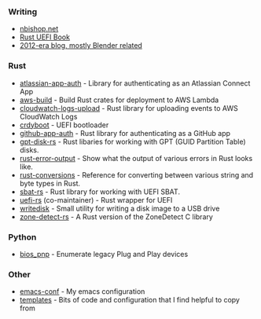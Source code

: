 ### Writing
- [nbishop.net](https://nbishop.net)
- [Rust UEFI Book](https://rust-osdev.com/uefi-book)
- [2012-era blog, mostly Blender related](http://nicholasbishop.net)

### Rust
- [atlassian-app-auth](https://github.com/nicholasbishop/atlassian-app-auth) - Library for authenticating as an Atlassian Connect App
- [aws-build](https://github.com/nicholasbishop/aws-build) - Build Rust crates for deployment to AWS Lambda
- [cloudwatch-logs-upload](https://github.com/nicholasbishop/cloudwatch-logs-upload) - Rust library for uploading events to AWS CloudWatch Logs
- [crdyboot](https://chromium.googlesource.com/chromiumos/platform/crdyboot/+/HEAD) - UEFI bootloader
- [github-app-auth](https://github.com/nicholasbishop/github-app-auth) - Rust library for authenticating as a GitHub app
- [gpt-disk-rs](https://github.com/google/gpt-disk-rs) - Rust libaries for working with GPT (GUID Partition Table) disks.
- [rust-error-output](https://nicholasbishop.github.io/rust-error-output) - Show what the output of various errors in Rust looks like.
- [rust-conversions](https://nicholasbishop.github.io/rust-conversions) - Reference for converting between various string and byte types in Rust.
- [sbat-rs](https://github.com/google/sbat-rs) - Rust library for working with UEFI SBAT.
- [uefi-rs](https://github.com/rust-osdev/uefi-rs) (co-maintainer) - Rust wrapper for UEFI
- [writedisk](https://github.com/nicholasbishop/writedisk) - Small utility for writing a disk image to a USB drive
- [zone-detect-rs](https://github.com/nicholasbishop/zone-detect-rs) - A Rust version of the ZoneDetect C library

### Python
- [bios_pnp](https://github.com/nicholasbishop/bios_pnp) - Enumerate legacy Plug and Play devices

### Other
- [emacs-conf](https://github.com/nicholasbishop/emacs-conf) - My emacs configuration
- [templates](https://github.com/nicholasbishop/templates) - Bits of code and configuration that I find helpful to copy from
